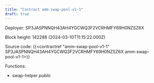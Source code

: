 ```yaml
---
title: "Contract amm-swap-pool-v1-1"
draft: true
---
```

Deployer: SP3JASPNNQH43AH4YGCWQ3F2VCRHMFY69H0NZSZ6X


 



Block height: 142288 (2024-03-10T11:15:22.000Z)

Source code: {{<contractref "amm-swap-pool-v1-1" SP3JASPNNQH43AH4YGCWQ3F2VCRHMFY69H0NZSZ6X amm-swap-pool-v1-1>}}

Functions:

* swap-helper _public_
